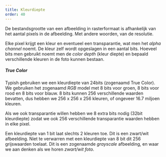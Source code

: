 ```yaml
---
title: Kleurdiepte
order: 40
---
```


De bestandsgrootte van een afbeelding in rasterformaat is afhankelijk van 
het aantal pixels in de afbeelding. Met andere woorden, van de resolutie.

Elke pixel krijgt een kleur en eventueel een transparantie, wat men
het _alpha channel_ noemt. De kleur zelf wordt opgeslagen in een aantal
bits. Hoeveel bits men gebruikt noemt men de _color depth_ (kleur diepte)
en bepaald verschillende kleuren in de foto kunnen bestaan.

##### True Color

Typish gebruiken we een kleurdiepte van 24bits (zogenaamd True Color).
We gebruiken het zogenaamd _RGB_ model met 8 bits voor groen,
8 bits voor rood en 8 bits voor blauw. 8 bits kunnen 256 verschillende waarden
bevatten, dus hebben we 256 x 256 x 256 kleuren, of ongeveer 16.7 miljoen kleuren.

Als we ook transparantie willen hebben we 8 extra bits nodig (32bit kleurdiepte)
zodat we ook 256 verschillende transparantie waarden hebben in elke pixel.

Een kleurdiepte van 1 bit laat slechts 2 kleuren toe. Dit is een zwart/wit afbeelding.
Niet te verwarren met een kleurdiepte van 8 bit dit 256 grijswaarden toelaat. Dit
is een zogenaamde _grayscale_ afbeelding, en waar we aan denken als we horen _zwart/wit foto_.

